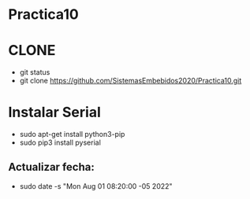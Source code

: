 # Practica10

# CLONE
- git status
- git clone https://github.com/SistemasEmbebidos2020/Practica10.git

  
# Instalar Serial
- sudo apt-get install python3-pip
- sudo pip3 install pyserial

## Actualizar fecha:
- sudo date -s "Mon Aug 01 08:20:00 -05 2022"
